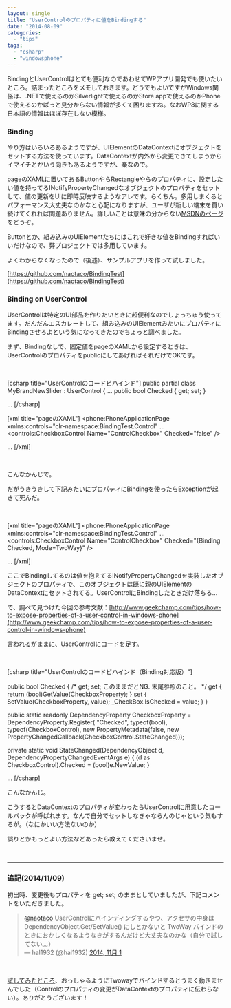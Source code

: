 ```yaml
---
layout: single
title: "UserControlのプロパティに値をBindingする"
date: "2014-08-09"
categories: 
  - "tips"
tags: 
  - "csharp"
  - "windowsphone"
---
```


BindingとUserControlはとても便利なのであわせてWPアプリ開発でも使いたいところ。詰まったところをメモしておきます。どうでもよいですがWindows関係は、.NETで使えるのかSilverlightで使えるのかStore appで使えるのかPhoneで使えるのかぱっと見分からない情報が多くて困りますね。なおWP8に関する日本語の情報はほぼ存在しない模様。

### Binding

やり方はいろいろあるようですが、UIElementのDataContextにオブジェクトをセットする方法を使っています。DataContextが内外から変更できてしまうからイマイチとかいう向きもあるようですが、楽なので。

pageのXAMLに置いてあるButtonやらRectangleやらのプロパティに、設定したい値を持ってるINotifyPropertyChangedなオブジェクトのプロパティをセットして、値の更新をUIに即時反映するようなアレです。らくちん。多用しまくるとパフォーマンス大丈夫なのかなと心配になりますが、ユーザが新しい端末を買い続けてくれれば問題ありません。詳しいことは意味の分からない[MSDNのページ](http://msdn.microsoft.com/ja-jp/library/ms184414%28v=vs.110%29.aspx)をどうぞ。

Buttonとか、組み込みのUIElementたちにはこれで好きな値をBindingすればいいだけなので、弊プロジェクトでは多用しています。

よくわからなくなったので（後述）、サンプルアプリを作って試しました。

[https://github.com/naotaco/BindingTest](https://github.com/naotaco/BindingTest)

### Binding on UserControl

UserControlは特定のUI部品を作りたいときに超便利なのでしょっちゅう使ってます。だんだんエスカレートして、組み込みのUIElementみたいにプロパティにBindingさせろよという気になってきたのでちょっと調べました。

まず、Bindingなしで、固定値をpageのXAMLから設定するときは、UserControlのプロパティをpublicにしてあげればそれだけでOKです。

 

\[csharp title="UserControlのコードビハインド"\] public partial class MyBrandNewSlider : UserControl { ... public bool Checked { get; set; }

... \[/csharp\]

\[xml title="pageのXAML"\] <phone:PhoneApplicationPage xmlns:controls="clr-namespace:BindingTest.Control" ... <controls:CheckboxControl Name="ControlCheckbox" Checked="false" />

... \[/xml\]

 

こんなかんじで。

だがうきうきして下記みたいにプロパティにBindingを使ったらExceptionが起きて死んだ。

 

\[xml title="pageのXAML"\] <phone:PhoneApplicationPage xmlns:controls="clr-namespace:BindingTest.Control" ... <controls:CheckboxControl Name="ControlCheckbox" Checked="{Binding Checked, Mode=TwoWay}" />

... \[/xml\]

ここでBindingしてるのは値を抱えてるINotifyPropertyChangedを実装したオブジェクトのプロパティで、このオブジェクトは既に親のUIElementのDataContextにセットされてる。UserControlにBindingしたときだけ落ちる…

で、調べて見つけた今回の参考文献：[http://www.geekchamp.com/tips/how-to-expose-properties-of-a-user-control-in-windows-phone](http://www.geekchamp.com/tips/how-to-expose-properties-of-a-user-control-in-windows-phone)

言われるがままに、UserControlにコードを足す。

 

\[csharp title="UserControlのコードビハインド（Binding対応版）"\]

public bool Checked { /\* get; set; このままだとNG. 末尾参照のこと。 \*/ get { return (bool)GetValue(CheckboxProperty); } set { SetValue(CheckboxProperty, value); \_CheckBox.IsChecked = value; } }

public static readonly DependencyProperty CheckboxProperty = DependencyProperty.Register( "Checked", typeof(bool), typeof(CheckboxControl), new PropertyMetadata(false, new PropertyChangedCallback(CheckboxControl.StateChanged)));

private static void StateChanged(DependencyObject d, DependencyPropertyChangedEventArgs e) { (d as CheckboxControl).Checked = (bool)e.NewValue; }

... \[/csharp\]

こんなかんじ。

こうするとDataContextのプロパティが変わったらUserControlに用意したコールバックが呼ばれます。なんで自分でセットしなきゃならんのじゃという気もするが。（なにかいい方法ないのか）

誤りとかもっとよい方法などあったら教えてくださいませ。

 

* * *

### 追記(2014/11/09)

初出時、変更後もプロパティを get; set; のままとしていましたが、下記コメントをいただきました。

<blockquote class="twitter-tweet" lang="ja"><a href="https://twitter.com/naotaco">@naotaco</a> UserControlにバインディングするやつ、アクセサの中身は DependencyObject.Get/SetValue() にしとかないと TwoWay バインドのときにおかしくなるようなきがするんだけど大丈夫なのかな（自分で試してない。。）<div></div>— hal1932 (@hal1932) <a href="https://twitter.com/hal1932/status/528554584352882689">2014, 11月 1</a></blockquote>
<script src="//platform.twitter.com/widgets.js" async charset="utf-8"></script>

 

[試してみたところ](https://github.com/naotaco/BindingTest)、おっしゃるようにTwowayでバインドするとうまく動きませんでした（Controlのプロパティの変更がDataContextのプロパティに伝わらない）。ありがとうございます！
